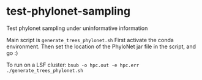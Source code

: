 # test-phylonet-sampling
Test phylonet sampling under uninformative information

Main script is `generate_trees_phylonet.sh`
First activate the conda environment.
Then set the location of the PhyloNet jar file in the script, and go :)


To run on a LSF cluster: `bsub -o hpc.out -e hpc.err ./generate_trees_phylonet.sh`